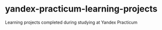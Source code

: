 # yandex-practicum-learning-projects
Learning projects completed during studying at Yandex Practicum
